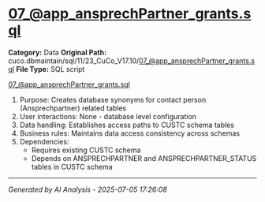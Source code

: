 # 07_@app_ansprechPartner_grants.sql

**Category:** Data
**Original Path:** cuco.dbmaintain/sql/11/23_CuCo_V17.10/07_@app_ansprechPartner_grants.sql
**File Type:** SQL script

07_@app_ansprechPartner_grants.sql
1. Purpose: Creates database synonyms for contact person (Ansprechpartner) related tables
2. User interactions: None - database level configuration
3. Data handling: Establishes access paths to CUSTC schema tables
4. Business rules: Maintains data access consistency across schemas
5. Dependencies:
   - Requires existing CUSTC schema
   - Depends on ANSPRECHPARTNER and ANSPRECHPARTNER_STATUS tables in CUSTC schema

---
*Generated by AI Analysis - 2025-07-05 17:26:08*
